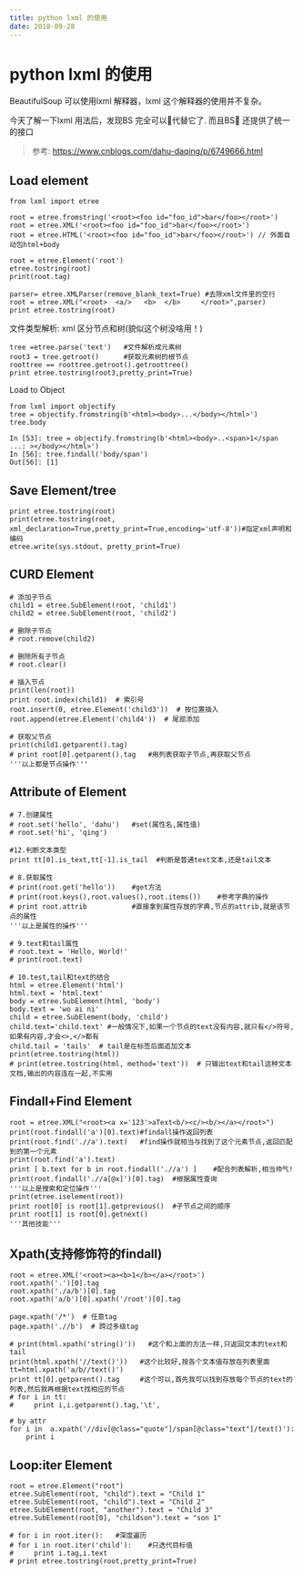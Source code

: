 ```yaml
---
title: python lxml 的使用
date: 2018-09-28
---
```

# python lxml 的使用
BeautifulSoup 可以使用lxml 解释器，lxml 这个解释器的使用并不复杂。

今天了解一下lxml 用法后，发现BS 完全可以代替它了. 而且BS 还提供了统一的接口

> 参考: https://www.cnblogs.com/dahu-daqing/p/6749666.html

## Load element

    from lxml import etree

    root = etree.fromstring('<root><foo id="foo_id">bar</foo></root>')
    root = etree.XML('<root><foo id="foo_id">bar</foo></root>')
    root = etree.HTML('<root><foo id="foo_id">bar</foo></root>') // 外面自动包html+body

    root = etree.Element('root')
    etree.tostring(root)
    print(root.tag)

    parser= etree.XMLParser(remove_blank_text=True) #去除xml文件里的空行
    root = etree.XML("<root>  <a/>   <b>  </b>     </root>",parser)
    print etree.tostring(root)

文件类型解析: xml 区分节点和树(貌似这个树没啥用！)

    tree =etree.parse('text')   #文件解析成元素树
    root3 = tree.getroot()      #获取元素树的根节点
    roottree == roottree.getroot().getroottree()
    print etree.tostring(root3,pretty_print=True)

Load to Object

    from lxml import objectify
    tree = objectify.fromstring(b'<html><body>...</body></html>')
    tree.body

    In [53]: tree = objectify.fromstring(b'<html><body>..<span>1</span
    ...: ></body></html>')
    In [56]: tree.findall('body/span')
    Out[56]: [1]

## Save Element/tree

    print etree.tostring(root)
    print(etree.tostring(root, xml_declaration=True,pretty_print=True,encoding='utf-8'))#指定xml声明和编码
    etree.write(sys.stdout, pretty_print=True)

## CURD Element

    # 添加子节点
    child1 = etree.SubElement(root, 'child1')
    child2 = etree.SubElement(root, 'child2')
    
    # 删除子节点
    # root.remove(child2)
    
    # 删除所有子节点
    # root.clear()
    
    # 插入节点
    print(len(root))
    print root.index(child1)  # 索引号
    root.insert(0, etree.Element('child3'))  # 按位置插入
    root.append(etree.Element('child4'))  # 尾部添加
    
    # 获取父节点
    print(child1.getparent().tag)
    # print root[0].getparent().tag   #用列表获取子节点,再获取父节点
    '''以上都是节点操作'''

## Attribute of Element
    
    # 7.创建属性
    # root.set('hello', 'dahu')   #set(属性名,属性值)
    # root.set('hi', 'qing')
    
    #12.判断文本类型
    print tt[0].is_text,tt[-1].is_tail  #判断是普通text文本,还是tail文本

    # 8.获取属性
    # print(root.get('hello'))    #get方法
    # print(root.keys(),root.values(),root.items())    #参考字典的操作
    # print root.attrib           #直接拿到属性存放的字典,节点的attrib,就是该节点的属性
    '''以上是属性的操作'''
    
    # 9.text和tail属性
    # root.text = 'Hello, World!'
    # print(root.text)
    
    # 10.test,tail和text的结合
    html = etree.Element('html')
    html.text = 'html.text'
    body = etree.SubElement(html, 'body')
    body.text = 'wo ai ni'
    child = etree.SubElement(body, 'child')
    child.text='child.text' #一般情况下,如果一个节点的text没有内容,就只有</>符号,如果有内容,才会<>,</>都有
    child.tail = 'tails'  # tail是在标签后面追加文本
    print(etree.tostring(html))
    # print(etree.tostring(html, method='text'))  # 只输出text和tail这种文本文档,输出的内容连在一起,不实用
    
## Findall+Find Element

    root = etree.XML("<root><a x='123'>aText<b/><c/><b/></a></root>")
    print(root.findall('a')[0].text)#findall操作返回列表
    print(root.find('.//a').text)   #find操作就相当与找到了这个元素节点,返回匹配到的第一个元素
    print(root.find('a').text)
    print [ b.text for b in root.findall('.//a') ]    #配合列表解析,相当帅气!
    print(root.findall('.//a[@x]')[0].tag)  #根据属性查询
    '''以上是搜索和定位操作'''
    print(etree.iselement(root))
    print root[0] is root[1].getprevious()  #子节点之间的顺序
    print root[1] is root[0].getnext()
    '''其他技能'''

## Xpath(支持修饰符的findall)

    root = etree.XML('<root><a><b>1</b></a></root>')
    root.xpath('.')[0].tag
    root.xpath('./a/b')[0].tag
    root.xpath('a/b')[0].xpath('/root')[0].tag

    page.xpath('/*')  # 任意tag
    page.xpath('.//b')  # 跨过多级tag

    # print(html.xpath('string()'))   #这个和上面的方法一样,只返回文本的text和tail
    print(html.xpath('//text()'))   #这个比较好,按各个文本值存放在列表里面
    tt=html.xpath('a/b//text()')
    print tt[0].getparent().tag     #这个可以,首先我可以找到存放每个节点的text的列表,然后我再根据text找相应的节点
    # for i in tt:
    #     print i,i.getparent().tag,'\t',

    # by attr
    for i in  a.xpath('//div[@class="quote"]/span[@class="text"]/text()'):
        print i
    
## Loop:iter Element

    root = etree.Element("root")
    etree.SubElement(root, "child").text = "Child 1"
    etree.SubElement(root, "child").text = "Child 2"
    etree.SubElement(root, "another").text = "Child 3"
    etree.SubElement(root[0], "childson").text = "son 1"

    # for i in root.iter():   #深度遍历
    # for i in root.iter('child'):    #只迭代目标值
    #     print i.tag,i.text
    # print etree.tostring(root,pretty_print=True)